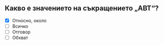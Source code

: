 ## Какво е значението на съкращението „ABT“?

<!-- Верният отговор е отбелязан с [X] -->

- [X] Относно, около
- [ ] Всичко
- [ ] Отговор
- [ ] Обхват
